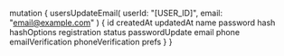 mutation {
    usersUpdateEmail(
        userId: "[USER_ID]",
        email: "email@example.com"
    ) {
        id
        createdAt
        updatedAt
        name
        password
        hash
        hashOptions
        registration
        status
        passwordUpdate
        email
        phone
        emailVerification
        phoneVerification
        prefs
    }
}
